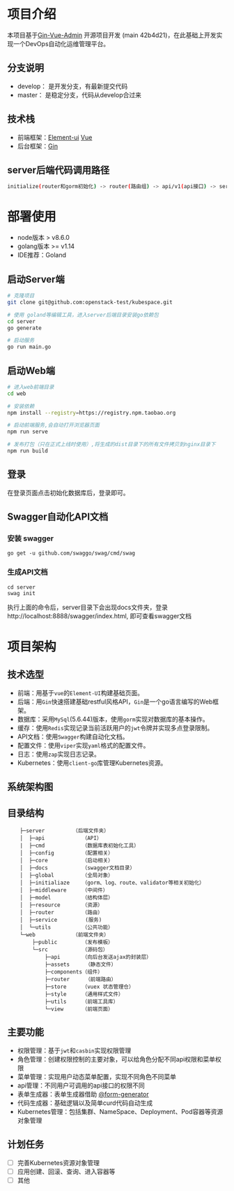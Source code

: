 # 项目介绍
本项目基于[Gin-Vue-Admin](https://kubespace) 开源项目开发 (main 42b4d21)，在此基础上开发实现一个DevOps自动化运维管理平台。

## 分支说明
* develop： 是开发分支，有最新提交代码
* master：  是稳定分支，代码从develop合过来

## 技术栈
- 前端框架：[Element-ui](https://github.com/ElemeFE/element)  [Vue](https://cn.vuejs.org/)
- 后台框架：[Gin](https://github.com/gin-gonic/gin)

## server后端代码调用路径
```bash
initialize(router和gorm初始化) -> router(路由组) -> api/v1(api接口) -> service(功能实现代码) -> model(模型定义) -> source(api、casbin和menu定义)
```

# 部署使用
- node版本 > v8.6.0
- golang版本 >= v1.14
- IDE推荐：Goland

## 启动Server端
```bash
# 克隆项目
git clone git@github.com:openstack-test/kubespace.git

# 使用 goland等编辑工具，进入server后端目录安装go依赖包
cd server
go generate

# 启动服务
go run main.go
```

## 启动Web端

```bash
# 进入web前端目录
cd web

# 安装依赖
npm install --registry=https://registry.npm.taobao.org

# 启动前端服务,会自动打开浏览器页面
npm run serve

# 发布打包（只在正式上线时使用）,将生成的dist目录下的所有文件拷贝到nginx目录下
npm run build
```

## 登录
在登录页面点击初始化数据库后，登录即可。

## Swagger自动化API文档

### 安装 swagger
````
go get -u github.com/swaggo/swag/cmd/swag
````

### 生成API文档

````
cd server
swag init
````
执行上面的命令后，server目录下会出现docs文件夹，登录http://localhost:8888/swagger/index.html, 即可查看swagger文档

#  项目架构

## 技术选型

- 前端：用基于`vue`的`Element-UI`构建基础页面。
- 后端：用`Gin`快速搭建基础restful风格API，`Gin`是一个go语言编写的Web框架。
- 数据库：采用`MySql`(5.6.44)版本，使用`gorm`实现对数据库的基本操作。
- 缓存：使用`Redis`实现记录当前活跃用户的`jwt`令牌并实现多点登录限制。
- API文档：使用`Swagger`构建自动化文档。
- 配置文件：使用`viper`实现`yaml`格式的配置文件。
- 日志：使用`zap`实现日志记录。
- Kubernetes：使用`client-go`库管理Kubernetes资源。

## 系统架构图

## 目录结构

```
    ├─server  	     （后端文件夹）
    │  ├─api            （API）
    |  ├─cmd            （数据库表初始化工具）
    │  ├─config         （配置相关）
    │  ├─core  	        （启动相关）
    │  ├─docs  	        （swagger文档目录）
    │  ├─global         （全局对象）
    │  ├─initialiaze    （gorm、log、route、validator等相关初始化）
    │  ├─middleware     （中间件）
    │  ├─model          （结构体层）
    │  ├─resource       （资源）
    │  ├─router         （路由）
    │  ├─service         (服务)
    │  └─utils	        （公共功能）
    └─web            （前端文件夹）
        ├─public        （发布模板）
        └─src           （源码包）
            ├─api       （向后台发送ajax的封装层）
            ├─assets	 （静态文件）
            ├─components（组件）
            ├─router	 （前端路由）
            ├─store     （vuex 状态管理仓）
            ├─style     （通用样式文件）
            ├─utils     （前端工具库）
            └─view      （前端页面）

```

## 主要功能

- 权限管理：基于`jwt`和`casbin`实现权限管理
- 角色管理：创建权限控制的主要对象，可以给角色分配不同api权限和菜单权限
- 菜单管理：实现用户动态菜单配置，实现不同角色不同菜单
- api管理：不同用户可调用的api接口的权限不同
- 表单生成器：表单生成器借助 [@form-generator](https://github.com/JakHuang/form-generator)
- 代码生成器：基础逻辑以及简单curd代码自动生成
- Kubernetes管理：包括集群、NameSpace、Deployment、Pod容器等资源对象管理

## 计划任务

- [ ] 完善Kubernetes资源对象管理
- [ ] 应用创建、回滚、查询、进入容器等
- [ ] 其他
